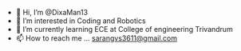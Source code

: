 - 👋 Hi, I’m @DixaMan13
- 👀 I’m interested in Coding and Robotics 
- 🌱 I’m currently learning ECE at College of engineering Trivandrum 
- 📫 How to reach me ... sarangvs3611@gmail.com

<!---
DixaMan13/DixaMan13 is a ✨ special ✨ repository because its `README.md` (this file) appears on your GitHub profile.
You can click the Preview link to take a look at your changes.
--->
